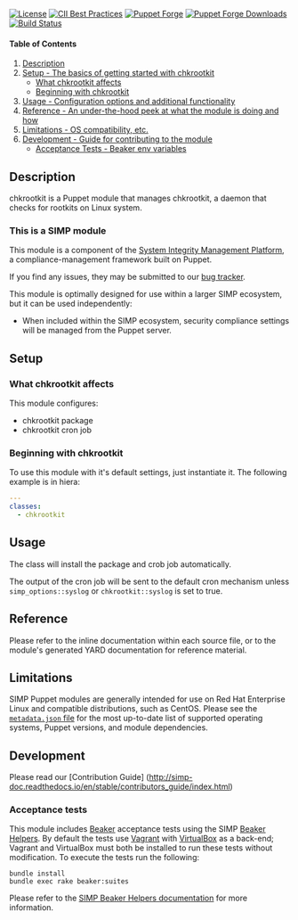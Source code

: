 [![License](http://img.shields.io/:license-apache-blue.svg)](http://www.apache.org/licenses/LICENSE-2.0.html)
[![CII Best Practices](https://bestpractices.coreinfrastructure.org/projects/73/badge)](https://bestpractices.coreinfrastructure.org/projects/73)
[![Puppet Forge](https://img.shields.io/puppetforge/v/simp/chkrootkit.svg)](https://forge.puppetlabs.com/simp/chkrootkit)
[![Puppet Forge Downloads](https://img.shields.io/puppetforge/dt/simp/chkrootkit.svg)](https://forge.puppetlabs.com/simp/chkrootkit)
[![Build Status](https://travis-ci.org/simp/pupmod-simp-chkrootkit.svg)](https://travis-ci.org/simp/pupmod-simp-chkrootkit)

#### Table of Contents

1. [Description](#description)
2. [Setup - The basics of getting started with chkrootkit](#setup)
    * [What chkrootkit affects](#what-chkrootkit-affects)
    * [Beginning with chkrootkit](#beginning-with-chkrootkit)
3. [Usage - Configuration options and additional functionality](#usage)
4. [Reference - An under-the-hood peek at what the module is doing and how](#reference)
5. [Limitations - OS compatibility, etc.](#limitations)
6. [Development - Guide for contributing to the module](#development)
    * [Acceptance Tests - Beaker env variables](#acceptance-tests)


## Description

chkrootkit is a Puppet module that manages chkrootkit, a daemon that checks for
rootkits on Linux system.


### This is a SIMP module

This module is a component of the [System Integrity Management Platform](https://github.com/NationalSecurityAgency/SIMP), a compliance-management framework built on Puppet.

If you find any issues, they may be submitted to our [bug tracker](https://simp-project.atlassian.net/).

This module is optimally designed for use within a larger SIMP ecosystem, but it can be used independently:

 * When included within the SIMP ecosystem, security compliance settings will be managed from the Puppet server.


## Setup


### What chkrootkit affects

This module configures:
  * chkrootkit package
  * chkrootkit cron job

### Beginning with chkrootkit

To use this module with it's default settings, just instantiate it. The following example is in hiera:

  ```yaml
  ---
  classes:
    - chkrootkit

  ```


## Usage

The class will install the package and crob job automatically.

The output of the cron job will be sent to the default cron mechanism unless
`simp_options::syslog` or `chkrootkit::syslog` is set to true.


## Reference

Please refer to the inline documentation within each source file, or to the module's generated YARD documentation for reference material.


## Limitations

SIMP Puppet modules are generally intended for use on Red Hat Enterprise Linux and compatible distributions, such as CentOS. Please see the [`metadata.json` file](./metadata.json) for the most up-to-date list of supported operating systems, Puppet versions, and module dependencies.


## Development

Please read our [Contribution Guide] (http://simp-doc.readthedocs.io/en/stable/contributors_guide/index.html)


### Acceptance tests

This module includes [Beaker](https://github.com/puppetlabs/beaker) acceptance tests using the SIMP [Beaker Helpers](https://github.com/simp/rubygem-simp-beaker-helpers).  By default the tests use [Vagrant](https://www.vagrantup.com/) with [VirtualBox](https://www.virtualbox.org) as a back-end; Vagrant and VirtualBox must both be installed to run these tests without modification. To execute the tests run the following:

```shell
bundle install
bundle exec rake beaker:suites
```

Please refer to the [SIMP Beaker Helpers documentation](https://github.com/simp/rubygem-simp-beaker-helpers/blob/master/README.md) for more information.
